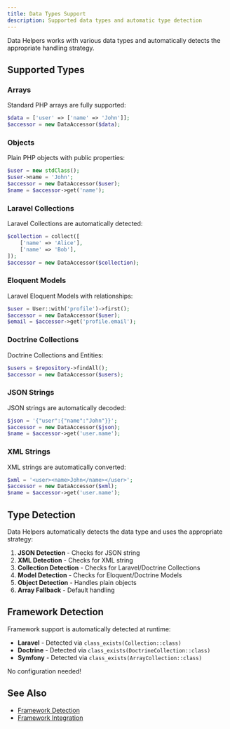 ```yaml
---
title: Data Types Support
description: Supported data types and automatic type detection
---
```


Data Helpers works with various data types and automatically detects the appropriate handling strategy.

## Supported Types

### Arrays

Standard PHP arrays are fully supported:

```php
$data = ['user' => ['name' => 'John']];
$accessor = new DataAccessor($data);
```

### Objects

Plain PHP objects with public properties:

```php
$user = new stdClass();
$user->name = 'John';
$accessor = new DataAccessor($user);
$name = $accessor->get('name');
```

### Laravel Collections

Laravel Collections are automatically detected:

```php
$collection = collect([
    ['name' => 'Alice'],
    ['name' => 'Bob'],
]);
$accessor = new DataAccessor($collection);
```

### Eloquent Models

Laravel Eloquent Models with relationships:

```php
$user = User::with('profile')->first();
$accessor = new DataAccessor($user);
$email = $accessor->get('profile.email');
```

### Doctrine Collections

Doctrine Collections and Entities:

```php
$users = $repository->findAll();
$accessor = new DataAccessor($users);
```

### JSON Strings

JSON strings are automatically decoded:

```php
$json = '{"user":{"name":"John"}}';
$accessor = new DataAccessor($json);
$name = $accessor->get('user.name');
```

### XML Strings

XML strings are automatically converted:

```php
$xml = '<user><name>John</name></user>';
$accessor = new DataAccessor($xml);
$name = $accessor->get('user.name');
```

## Type Detection

Data Helpers automatically detects the data type and uses the appropriate strategy:

1. **JSON Detection** - Checks for JSON string
2. **XML Detection** - Checks for XML string
3. **Collection Detection** - Checks for Laravel/Doctrine Collections
4. **Model Detection** - Checks for Eloquent/Doctrine Models
5. **Object Detection** - Handles plain objects
6. **Array Fallback** - Default handling

## Framework Detection

Framework support is automatically detected at runtime:

- **Laravel** - Detected via `class_exists(Collection::class)`
- **Doctrine** - Detected via `class_exists(DoctrineCollection::class)`
- **Symfony** - Detected via `class_exists(ArrayCollection::class)`

No configuration needed!

## See Also

- [Framework Detection](/core-concepts/framework-detection/)
- [Framework Integration](/framework-integration/overview/)
